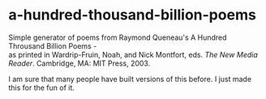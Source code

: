 # a-hundred-thousand-billion-poems
Simple generator of poems from Raymond Queneau's A Hundred Throusand Billion Poems -  
as printed in Wardrip-Fruin, Noah, and Nick Montfort, eds. *The New Media Reader*. Cambridge, MA: MIT Press, 2003.

I am sure that many people have built versions of this before. I just made this for the fun of it.
